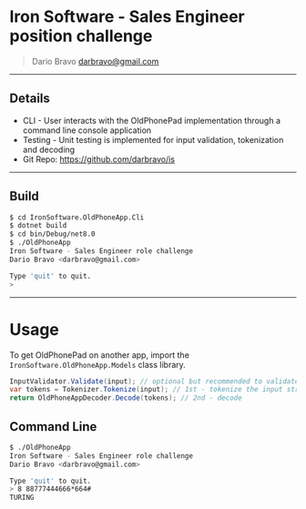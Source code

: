 # Iron Software - Sales Engineer position challenge

> Dario Bravo <darbravo@gmail.com>

---

## Details

- CLI - User interacts with the OldPhonePad implementation through a command line console application
- Testing - Unit testing is implemented for input validation, tokenization and decoding
- Git Repo: https://github.com/darbravo/is

---

## Build

```bash
$ cd IronSoftware.OldPhoneApp.Cli
$ dotnet build
$ cd bin/Debug/net8.0
$ ./OldPhoneApp 
Iron Software - Sales Engineer role challenge
Dario Bravo <darbravo@gmail.com>

Type 'quit' to quit.
> 
```

---

# Usage

To get OldPhonePad on another app, import the `IronSoftware.OldPhoneApp.Models` class library.

```csharp
InputValidator.Validate(input); // optional but recommended to validate input
var tokens = Tokenizer.Tokenize(input); // 1st - tokenize the input string
return OldPhoneAppDecoder.Decode(tokens); // 2nd - decode
```

## Command Line

```bash
$ ./OldPhoneApp 
Iron Software - Sales Engineer role challenge
Dario Bravo <darbravo@gmail.com>

Type 'quit' to quit.
> 8 88777444666*664#
TURING
```
